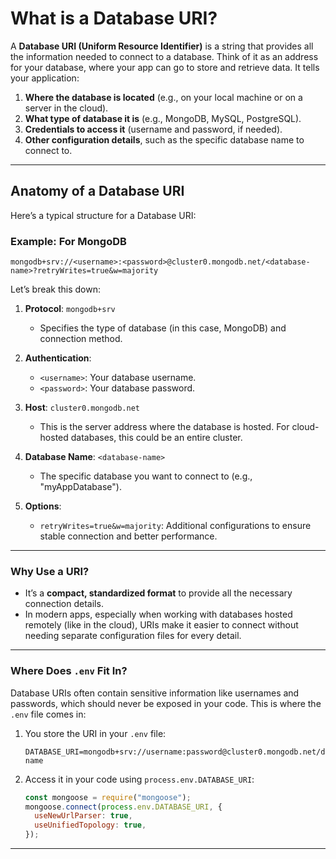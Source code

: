 # **What is a Database URI?**

A **Database URI (Uniform Resource Identifier)** is a string that provides all the information needed to connect to a database. Think of it as an address for your database, where your app can go to store and retrieve data. It tells your application:

1. **Where the database is located** (e.g., on your local machine or on a server in the cloud).
2. **What type of database it is** (e.g., MongoDB, MySQL, PostgreSQL).
3. **Credentials to access it** (username and password, if needed).
4. **Other configuration details**, such as the specific database name to connect to.

---

## **Anatomy of a Database URI**

Here’s a typical structure for a Database URI:

### Example: For MongoDB

```plaintext
mongodb+srv://<username>:<password>@cluster0.mongodb.net/<database-name>?retryWrites=true&w=majority
```

Let’s break this down:

1. **Protocol**: `mongodb+srv`

   - Specifies the type of database (in this case, MongoDB) and connection method.

2. **Authentication**:

   - `<username>`: Your database username.
   - `<password>`: Your database password.

3. **Host**: `cluster0.mongodb.net`

   - This is the server address where the database is hosted. For cloud-hosted databases, this could be an entire cluster.

4. **Database Name**: `<database-name>`

   - The specific database you want to connect to (e.g., "myAppDatabase").

5. **Options**:
   - `retryWrites=true&w=majority`: Additional configurations to ensure stable connection and better performance.

---

### **Why Use a URI?**

- It’s a **compact, standardized format** to provide all the necessary connection details.
- In modern apps, especially when working with databases hosted remotely (like in the cloud), URIs make it easier to connect without needing separate configuration files for every detail.

---

### **Where Does `.env` Fit In?**

Database URIs often contain sensitive information like usernames and passwords, which should never be exposed in your code. This is where the `.env` file comes in:

1. You store the URI in your `.env` file:

   ```plaintext
   DATABASE_URI=mongodb+srv://username:password@cluster0.mongodb.net/database-name
   ```

2. Access it in your code using `process.env.DATABASE_URI`:

   ```javascript
   const mongoose = require("mongoose");
   mongoose.connect(process.env.DATABASE_URI, {
     useNewUrlParser: true,
     useUnifiedTopology: true,
   });
   ```

---
